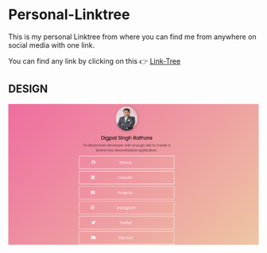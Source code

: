# Personal-Linktree
This is my personal Linktree from where you can find me from anywhere on social media with one link.

You can find any link by clicking on this 👉 [Link-Tree](https://linktreeofking.herokuapp.com/)

## DESIGN

<img src="https://github.com/dsrathore1/Personal-Linktree/blob/main/Design.png">
